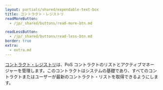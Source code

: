 ```yaml
---
layout: partials/shared/expendable-text-box
title: コントラクト・レジストリ
readMoreButton:
  - /jp/_shared/buttons/read-more-btn.md

readLessButton:
  - /jp/_shared/buttons/read-less-btn.md
border: true
extra:
  - extra.md
---
```


[コントラクト・レジストリ](https://etherscan.io/address/0xD859701C81119aB12A1e62AF6270aD2AE05c7AB3)は、PoS コントラクトのリストとアクティブマネージャーを管理します。このコントラクトはシステムの基礎であり、すべてのコントラクトまたはユーザーが最新のコントラクト・リストを取得できるようにします。
